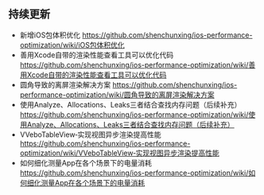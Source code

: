 ## 持续更新
- 新增iOS包体积优化 https://github.com/shenchunxing/ios-performance-optimization/wiki/iOS包体积优化
- 善用Xcode自带的渲染性能查看工具可以优化代码 https://github.com/shenchunxing/ios-performance-optimization/wiki/善用Xcode自带的渲染性能查看工具可以优化代码
- 圆角导致的离屏渲染解决方案 https://github.com/shenchunxing/ios-performance-optimization/wiki/圆角导致的离屏渲染解决方案
- 使用Analyze、Allocations、Leaks三者结合查找内存问题（后续补充） https://github.com/shenchunxing/ios-performance-optimization/wiki/使用Analyze、Allocations、Leaks三者结合查找内存问题（后续补充）
- VVeboTableView‐实现视图异步渲染提高性能 https://github.com/shenchunxing/ios-performance-optimization/wiki/VVeboTableView‐实现视图异步渲染提高性能
- 如何细化测量App在各个场景下的电量消耗 https://github.com/shenchunxing/ios-performance-optimization/wiki/如何细化测量App在各个场景下的电量消耗
